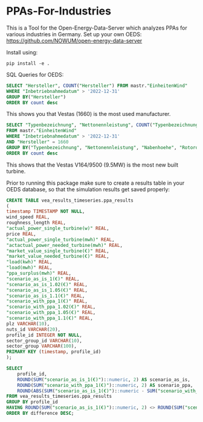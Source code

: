 # PPAs-For-Industries
This is a Tool for the Open-Energy-Data-Server which analyzes PPAs for various industries in Germany.
Set up your own OEDS: https://github.com/NOWUM/open-energy-data-server

Install using:

```
pip install -e .
```
SQL Queries for OEDS:
```SQL
SELECT "Hersteller", COUNT("Hersteller") FROM mastr."EinheitenWind"
WHERE "Inbetriebnahmedatum" > '2022-12-31'
GROUP BY("Hersteller")
ORDER BY count desc
```
This shows you that Vestas (1660) is the most used manufacturer.
```SQL
SELECT "Typenbezeichnung", "Nettonennleistung", COUNT("Typenbezeichnung"), "Nabenhoehe", "Rotordurchmesser"
FROM mastr."EinheitenWind"
WHERE "Inbetriebnahmedatum" > '2022-12-31'
AND "Hersteller" = 1660
GROUP BY("Typenbezeichnung", "Nettonennleistung", "Nabenhoehe", "Rotordurchmesser")
ORDER BY count desc
```
This shows that the Vestas V164/9500 (9.5MW) is the most new built turbine.

Prior to running this package make sure to create a results table in your OEDS database, so that the simulation results get saved properly:
```SQL
CREATE TABLE vea_results_timeseries.ppa_results
(
timestamp TIMESTAMP NOT NULL,
wind_speed REAL,
roughness_length REAL,
"actual_power_single_turbine(w)" REAL,
price REAL,
"actual_power_single_turbine(mwh)" REAL,
"actactual_power_needed_turbine(mwh)" REAL,
"market_value_single_turbine(€)" REAL,
"market_value_needed_turbine(€)" REAL,
"load(kwh)" REAL,
"load(mwh)" REAL,
"ppa_surplus(mwh)" REAL,
"scenario_as_is_1(€)" REAL,
"scenario_as_is_1.02(€)" REAL,
"scenario_as_is_1.05(€)" REAL,
"scenario_as_is_1.1(€)" REAL,
"scenario_with_ppa_1(€)" REAL,
"scenario_with_ppa_1.02(€)" REAL,
"scenario_with_ppa_1.05(€)" REAL,
"scenario_with_ppa_1.1(€)" REAL,
plz VARCHAR(10),
nuts_id VARCHAR(20),
profile_id INTEGER NOT NULL,
sector_group_id VARCHAR(10),
sector_group VARCHAR(100),
PRIMARY KEY (timestamp, profile_id)
);
```

```SQL
SELECT
    profile_id,
    ROUND(SUM("scenario_as_is_1(€)")::numeric, 2) AS scenario_as_is,
    ROUND(SUM("scenario_with_ppa_1(€)")::numeric, 2) AS scenario_ppa,
    ROUND(ABS(SUM("scenario_as_is_1(€)")::numeric - SUM("scenario_with_ppa_1(€)")::numeric), 2) AS difference
FROM vea_results_timeseries.ppa_results
GROUP BY profile_id
HAVING ROUND(SUM("scenario_as_is_1(€)")::numeric, 2) <> ROUND(SUM("scenario_with_ppa_1(€)")::numeric, 2)
ORDER BY difference DESC;
```